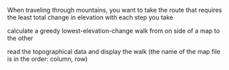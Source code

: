 
When traveling through mountains, you want to take the route that requires the least total change in elevation with each step you take

calculate a greedy lowest-elevation-change walk from on side of a map to the other

read the topographical data and display the walk (the name of the map file is in the order: column, row)
